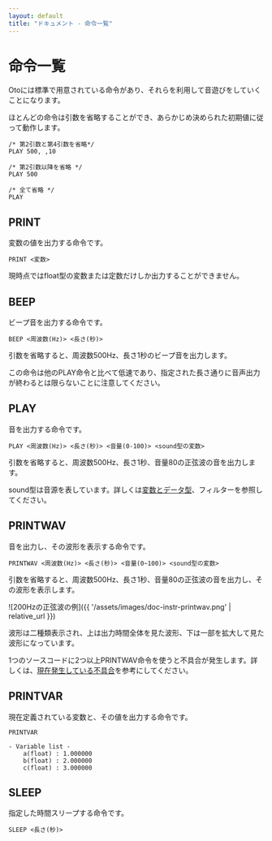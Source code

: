 ```yaml
---
layout: default
title: "ドキュメント - 命令一覧"
---
```


# 命令一覧

Otoには標準で用意されている命令があり、それらを利用して音遊びをしていくことになります。

ほとんどの命令は引数を省略することができ、あらかじめ決められた初期値に従って動作します。
```basic
/* 第2引数と第4引数を省略*/
PLAY 500, ,10

/* 第2引数以降を省略 */
PLAY 500

/* 全て省略 */
PLAY
```

<h2 id="print">PRINT</h2>

変数の値を出力する命令です。

```basic
PRINT <変数>
```

現時点ではfloat型の変数または定数だけしか出力することができません。

<h2 id="beep">BEEP</h2>

ビープ音を出力する命令です。

```basic
BEEP <周波数(Hz)> <長さ(秒)>
```
引数を省略すると、周波数500Hz、長さ1秒のビープ音を出力します。

この命令は他のPLAY命令と比べて低速であり、指定された長さ通りに音声出力が終わるとは限らないことに注意してください。

<h2 id="play">PLAY</h2>

音を出力する命令です。

```basic
PLAY <周波数(Hz)> <長さ(秒)> <音量(0-100)> <sound型の変数>
```
引数を省略すると、周波数500Hz、長さ1秒、音量80の正弦波の音を出力します。

sound型は音源を表しています。詳しくは<a href="vartype.html#sound-type">変数とデータ型</a>、<a>フィルター</a>を参照してください。

<h2 id="printwav">PRINTWAV</h2>

音を出力し、その波形を表示する命令です。

```basic
PRINTWAV <周波数(Hz)> <長さ(秒)> <音量(0~100)> <sound型の変数>
```
引数を省略すると、周波数500Hz、長さ1秒、音量80の正弦波の音を出力し、その波形を表示します。

![200Hzの正弦波の例]({{ '/assets/images/doc-instr-printwav.png' | relative_url }})

波形は二種類表示され、上は出力時間全体を見た波形、下は一部を拡大して見た波形になっています。

1つのソースコードに2つ以上PRINTWAV命令を使うと不具合が発生します。詳しくは、<a href="issue.html">現在発生している不具合</a>を参考にしてください。


<h2 id="printvar">PRINTVAR</h2>

現在定義されている変数と、その値を出力する命令です。

```basic
PRINTVAR
```

```basic
- Variable list -
    a(float) : 1.000000
    b(float) : 2.000000
    c(float) : 3.000000
```

<h2 id="sleep">SLEEP</h2>

指定した時間スリープする命令です。

```basic
SLEEP <長さ(秒)>
```

